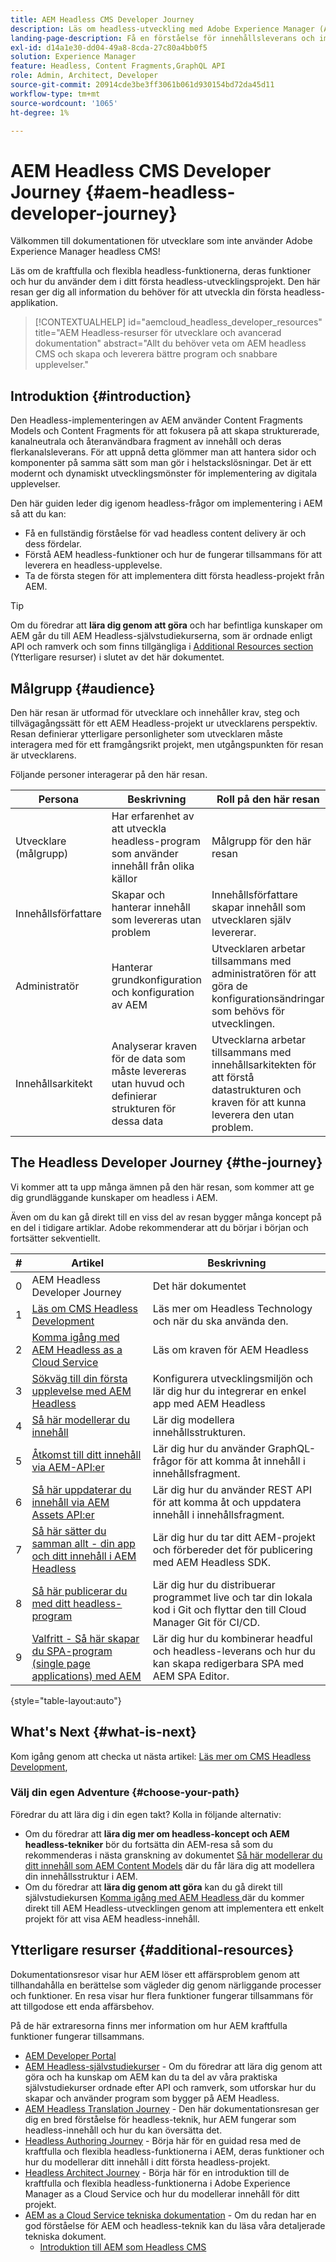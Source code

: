 ```yaml
---
title: AEM Headless CMS Developer Journey
description: Läs om headless-utveckling med Adobe Experience Manager (AEM) som Headless CMS. Lär dig hur du använder funktioner som innehållsmodeller, innehållsfragment och ett GraphQL-API för att leverera headless-innehåll.
landing-page-description: Få en förståelse för innehållsleverans och implementering utan problem. Läs mer om hur ni utvecklar er strategi inom ert företag.
exl-id: d14a1e30-dd04-49a8-8cda-27c80a4bb0f5
solution: Experience Manager
feature: Headless, Content Fragments,GraphQL API
role: Admin, Architect, Developer
source-git-commit: 20914cde3be3ff3061b061d930154bd72da45d11
workflow-type: tm+mt
source-wordcount: '1065'
ht-degree: 1%

---
```


# AEM Headless CMS Developer Journey {#aem-headless-developer-journey}

Välkommen till dokumentationen för utvecklare som inte använder Adobe Experience Manager headless CMS!

Läs om de kraftfulla och flexibla headless-funktionerna, deras funktioner och hur du använder dem i ditt första headless-utvecklingsprojekt. Den här resan ger dig all information du behöver för att utveckla din första headless-applikation.

>[!CONTEXTUALHELP]
>id="aemcloud_headless_developer_resources"
>title="AEM Headless-resurser för utvecklare och avancerad dokumentation"
>abstract="Allt du behöver veta om AEM headless CMS och skapa och leverera bättre program och snabbare upplevelser."


## Introduktion {#introduction}

Den Headless-implementeringen av AEM använder Content Fragments Models och Content Fragments för att fokusera på att skapa strukturerade, kanalneutrala och återanvändbara fragment av innehåll och deras flerkanalsleverans. För att uppnå detta glömmer man att hantera sidor och komponenter på samma sätt som man gör i helstackslösningar. Det är ett modernt och dynamiskt utvecklingsmönster för implementering av digitala upplevelser.

Den här guiden leder dig igenom headless-frågor om implementering i AEM så att du kan:

* Få en fullständig förståelse för vad headless content delivery är och dess fördelar.
* Förstå AEM headless-funktioner och hur de fungerar tillsammans för att leverera en headless-upplevelse.
* Ta de första stegen för att implementera ditt första headless-projekt från AEM.

>[!TIP]
>
> Om du föredrar att **lära dig genom att göra** och har befintliga kunskaper om AEM går du till AEM Headless-självstudiekurserna, som är ordnade enligt API och ramverk och som finns tillgängliga i [Additional Resources section](#additional-resources) (Ytterligare resurser) i slutet av det här dokumentet.

## Målgrupp {#audience}

Den här resan är utformad för utvecklare och innehåller krav, steg och tillvägagångssätt för ett AEM Headless-projekt ur utvecklarens perspektiv. Resan definierar ytterligare personligheter som utvecklaren måste interagera med för ett framgångsrikt projekt, men utgångspunkten för resan är utvecklarens.

Följande personer interagerar på den här resan.

| Persona | Beskrivning | Roll på den här resan |
|---|---|---|
| Utvecklare (målgrupp) | Har erfarenhet av att utveckla headless-program som använder innehåll från olika källor | Målgrupp för den här resan |
| Innehållsförfattare | Skapar och hanterar innehåll som levereras utan problem | Innehållsförfattare skapar innehåll som utvecklaren själv levererar. |
| Administratör | Hanterar grundkonfiguration och konfiguration av AEM | Utvecklaren arbetar tillsammans med administratören för att göra de konfigurationsändringar som behövs för utvecklingen. |
| Innehållsarkitekt | Analyserar kraven för de data som måste levereras utan huvud och definierar strukturen för dessa data | Utvecklarna arbetar tillsammans med innehållsarkitekten för att förstå datastrukturen och kraven för att kunna leverera den utan problem. |

## The Headless Developer Journey {#the-journey}

Vi kommer att ta upp många ämnen på den här resan, som kommer att ge dig grundläggande kunskaper om headless i AEM.

Även om du kan gå direkt till en viss del av resan bygger många koncept på en del i tidigare artiklar. Adobe rekommenderar att du börjar i början och fortsätter sekventiellt.

| # | Artikel | Beskrivning |
|---|---|---|
| 0 | AEM Headless Developer Journey | Det här dokumentet |
| 1 | [Läs om CMS Headless Development](learn-about.md) | Läs mer om Headless Technology och när du ska använda den. |
| 2 | [Komma igång med AEM Headless as a Cloud Service](getting-started.md) | Läs om kraven för AEM Headless |
| 3 | [Sökväg till din första upplevelse med AEM Headless](path-to-first-experience.md) | Konfigurera utvecklingsmiljön och lär dig hur du integrerar en enkel app med AEM Headless |
| 4 | [Så här modellerar du innehåll](model-your-content.md) | Lär dig modellera innehållsstrukturen. |
| 5 | [Åtkomst till ditt innehåll via AEM-API:er](access-your-content.md) | Lär dig hur du använder GraphQL-frågor för att komma åt innehåll i innehållsfragment. |
| 6 | [Så här uppdaterar du innehåll via AEM Assets API:er](update-your-content.md) | Lär dig hur du använder REST API för att komma åt och uppdatera innehåll i innehållsfragment. |
| 7 | [Så här sätter du samman allt - din app och ditt innehåll i AEM Headless](put-it-all-together.md) | Lär dig hur du tar ditt AEM-projekt och förbereder det för publicering med AEM Headless SDK. |
| 8 | [Så här publicerar du med ditt headless-program](go-live.md) | Lär dig hur du distribuerar programmet live och tar din lokala kod i Git och flyttar den till Cloud Manager Git för CI/CD. |
| 9 | [Valfritt - Så här skapar du SPA-program (single page applications) med AEM](create-spa.md) | Lär dig hur du kombinerar headful och headless-leverans och hur du kan skapa redigerbara SPA med AEM SPA Editor. |

{style="table-layout:auto"}

## What&#39;s Next {#what-is-next}

Kom igång genom att checka ut nästa artikel: [Läs mer om CMS Headless Development](learn-about.md),

### Välj din egen Adventure {#choose-your-path}

Föredrar du att lära dig i din egen takt? Kolla in följande alternativ:

* Om du föredrar att **lära dig mer om headless-koncept och AEM headless-tekniker** bör du fortsätta din AEM-resa så som du rekommenderas i nästa granskning av dokumentet [Så här modellerar du ditt innehåll som AEM Content Models](model-your-content.md) där du får lära dig att modellera din innehållsstruktur i AEM.
* Om du föredrar att **lära dig genom att göra** kan du gå direkt till självstudiekursen [Komma igång med AEM Headless ](https://experienceleague.adobe.com/docs/experience-manager-learn/getting-started-with-aem-headless/graphql/multi-step/overview.html?lang=sv-SE) där du kommer direkt till AEM Headless-utvecklingen genom att implementera ett enkelt projekt för att visa AEM headless-innehåll.

## Ytterligare resurser {#additional-resources}

Dokumentationsresor visar hur AEM löser ett affärsproblem genom att tillhandahålla en berättelse som vägleder dig genom närliggande processer och funktioner. En resa visar hur flera funktioner fungerar tillsammans för att tillgodose ett enda affärsbehov.

På de här extraresorna finns mer information om hur AEM kraftfulla funktioner fungerar tillsammans.

* [AEM Developer Portal](https://experienceleague.adobe.com/landing/experience-manager/headless/developer.html?lang=sv-SE)
* [AEM Headless-självstudiekurser](https://experienceleague.adobe.com/docs/experience-manager-learn/getting-started-with-aem-headless/overview.html?lang=sv-SE) - Om du föredrar att lära dig genom att göra och ha kunskap om AEM kan du ta del av våra praktiska självstudiekurser ordnade efter API och ramverk, som utforskar hur du skapar och använder program som bygger på AEM Headless.
* [AEM Headless Translation Journey](/help/journey-headless/translation/overview.md) - Den här dokumentationsresan ger dig en bred förståelse för headless-teknik, hur AEM fungerar som headless-innehåll och hur du kan översätta det.
* [Headless Authoring Journey](/help/journey-headless/author/overview.md) - Börja här för en guidad resa med de kraftfulla och flexibla headless-funktionerna i AEM, deras funktioner och hur du modellerar ditt innehåll i ditt första headless-projekt.
* [Headless Architect Journey](/help/journey-headless/architect/overview.md) - Börja här för en introduktion till de kraftfulla och flexibla headless-funktionerna i Adobe Experience Manager as a Cloud Service och hur du modellerar innehåll för ditt projekt.
* [AEM as a Cloud Service tekniska dokumentation](https://experienceleague.adobe.com/docs/experience-manager-cloud-service.html?lang=sv-SE) - Om du redan har en god förståelse för AEM och headless-teknik kan du läsa våra detaljerade tekniska dokument.
   * [Introduktion till AEM som Headless CMS](/help/headless/introduction.md)
